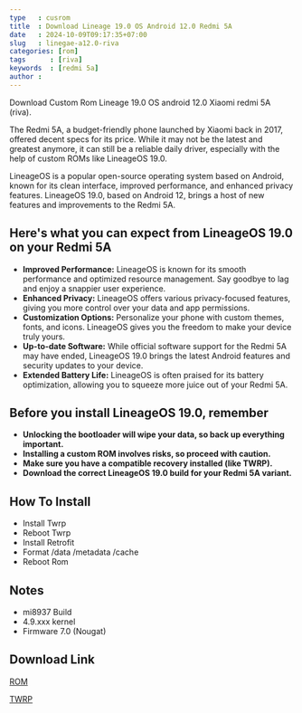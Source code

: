 ```yaml
---
type   : cusrom
title  : Download Lineage 19.0 OS Android 12.0 Redmi 5A
date   : 2024-10-09T09:17:35+07:00
slug   : linegae-a12.0-riva
categories: [rom]
tags      : [riva]
keywords  : [redmi 5a]
author : 
---
```


Download Custom Rom Lineage 19.0 OS android 12.0 Xiaomi redmi 5A (riva).

The Redmi 5A, a budget-friendly phone launched by Xiaomi back in 2017, offered decent specs for its price. While it may not be the latest and greatest anymore, it can still be a reliable daily driver, especially with the help of custom ROMs like LineageOS 19.0. 

LineageOS is a popular open-source operating system based on Android, known for its clean interface, improved performance, and enhanced privacy features. LineageOS 19.0, based on Android 12, brings a host of new features and improvements to the Redmi 5A.

## Here's what you can expect from LineageOS 19.0 on your Redmi 5A

* **Improved Performance:** LineageOS is known for its smooth performance and optimized resource management. Say goodbye to lag and enjoy a snappier user experience.
* **Enhanced Privacy:** LineageOS offers various privacy-focused features, giving you more control over your data and app permissions.
* **Customization Options:** Personalize your phone with custom themes, fonts, and icons. LineageOS gives you the freedom to make your device truly yours.
* **Up-to-date Software:** While official software support for the Redmi 5A may have ended, LineageOS 19.0 brings the latest Android features and security updates to your device.
* **Extended Battery Life:** LineageOS is often praised for its battery optimization, allowing you to squeeze more juice out of your Redmi 5A.

## Before you install LineageOS 19.0, remember

* **Unlocking the bootloader will wipe your data, so back up everything important.**
* **Installing a custom ROM involves risks, so proceed with caution.**
* **Make sure you have a compatible recovery installed (like TWRP).**
* **Download the correct LineageOS 19.0 build for your Redmi 5A variant.**

## How To Install
- Install Twrp 
- Reboot Twrp 
- Install Retrofit
- Format /data /metadata /cache
- Reboot Rom

## Notes
- mi8937 Build
- 4.9.xxx kernel
- Firmware 7.0 (Nougat)

## Download Link
[ROM](https://sourceforge.net/projects/wahyu6070-project-android/files/ROM/xiaomi/redmi/redmi_5a/lineage_19.0/)

[TWRP](https://sourceforge.net/projects/wahyu6070-project-android/files/ROM/xiaomi/redmi/redmi_5a/lineage_19.0/)


